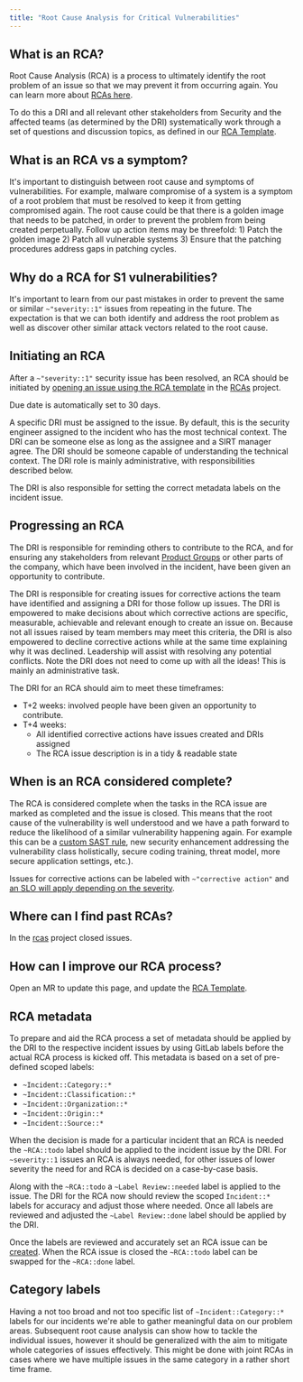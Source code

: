 ```yaml
---
title: "Root Cause Analysis for Critical Vulnerabilities"
---
```


## What is an RCA?

Root Cause Analysis (RCA) is a process to ultimately identify the root problem of an issue so that we may prevent it from occurring again. You can learn more about [RCAs here](/handbook/engineering/root-cause-analysis/).

To do this a DRI and all relevant other stakeholders from Security and the affected teams (as determined by the DRI) systematically work through a set of questions and discussion topics, as defined in our [RCA Template](https://gitlab.com/gitlab-com/gl-security/rcas/-/blob/main/.gitlab/issue_templates/RCA.md).

## What is an RCA vs a symptom?

It's important to distinguish between root cause and symptoms of vulnerabilities. For example, malware compromise of a system is a symptom of a root problem that must be resolved to keep it from getting compromised again. The root cause could be that there is a golden image that needs to be patched, in order to prevent the problem from being created perpetually. Follow up action items may be threefold: 1) Patch the golden image 2) Patch all vulnerable systems 3) Ensure that the patching procedures address gaps in patching cycles.

## Why do a RCA for S1 vulnerabilities?

It's important to learn from our past mistakes in order to prevent the same or similar `~"severity::1"` issues from repeating in the future. The expectation is that we can both identify and address the root problem as well as discover other similar attack vectors related to the root cause.

## Initiating an RCA

After a `~"severity::1"` security issue has been resolved, an RCA should be initiated by [opening an issue using the RCA template](https://gitlab.com/gitlab-com/gl-security/rcas/-/issues/new?issuable_template=RCA) in the [RCAs](https://gitlab.com/gitlab-com/gl-security/rcas) project.

Due date is automatically set to 30 days.

A specific DRI must be assigned to the issue. By default, this is the security engineer assigned to the incident who has the most technical context. The DRI can be someone else as long as the assignee and a SIRT manager agree. The DRI should be someone capable of understanding the technical context. The DRI role is mainly administrative, with responsibilities described below.

The DRI is also responsible for setting the correct metadata labels on the incident issue.

## Progressing an RCA

The DRI is responsible for reminding others to contribute to the RCA, and for ensuring any stakeholders from relevant [Product Groups](/handbook/product/categories/) or other parts of the company, which have been involved in the incident, have been given an opportunity to contribute.

The DRI is responsible for creating issues for corrective actions the team have identified and assigning a DRI for those follow up issues. The DRI is empowered to make decisions about which corrective actions are specific, measurable, achievable and relevant enough to create an issue on. Because not all issues raised by team members may meet this criteria, the DRI is also empowered to decline corrective actions while at the same time explaining why it was declined. Leadership will assist with resolving any potential conflicts.
Note the DRI does not need to come up with all the ideas! This is mainly an administrative task.

The DRI for an RCA should aim to meet these timeframes:

- T+2 weeks: involved people have been given an opportunity to contribute.
- T+4 weeks:
  - All identified corrective actions have issues created and DRIs assigned
  - The RCA issue description is in a tidy & readable state

## When is an RCA considered complete?

The RCA is considered complete when the tasks in the RCA issue are marked as completed and the issue is closed. This means that the root cause of the vulnerability is well understood and we have a path forward to reduce the likelihood of a similar vulnerability happening again. For example this can be a [custom SAST rule](https://docs.gitlab.com/ee/user/application_security/sast/#customize-rulesets), new security enhancement addressing the vulnerability class holistically, secure coding training, threat model, more secure application settings, etc.).

Issues for corrective actions can be labeled with `~"corrective action"` and [an SLO will apply depending on the severity](/handbook/engineering/infrastructure/engineering-productivity/issue-triage/#severity-slos).

## Where can I find past RCAs?

In the [rcas](https://gitlab.com/gitlab-com/gl-security/rcas/-/issues?sort=created_date&state=closed) project closed issues.

## How can I improve our RCA process?

Open an MR to update this page, and update the [RCA Template](https://gitlab.com/gitlab-com/gl-security/rcas/-/blob/main/.gitlab/issue_templates/RCA.md).

## RCA metadata

To prepare and aid the RCA process a set of metadata should be applied by the DRI to the respective incident issues by using GitLab labels before
the actual RCA process is kicked off. This metadata is based on a set of pre-defined scoped labels:

- `~Incident::Category::*`
- `~Incident::Classification::*`
- `~Incident::Organization::*`
- `~Incident::Origin::*`
- `~Incident::Source::*`

When the decision is made for a particular incident that an RCA is needed the `~RCA::todo` label should be applied to the incident issue by the DRI.
For `~severity::1` issues an RCA is always needed, for other issues of lower severity the need for and RCA is decided on a case-by-case basis.

Along with the `~RCA::todo` a `~Label Review::needed` label is applied to the issue. The DRI for the RCA now should review the
scoped `Incident::*` labels for accuracy and adjust those where needed. Once all labels are reviewed and adjusted the
`~Label Review::done` label should be applied by the DRI.

Once the labels are reviewed and accurately set an RCA issue can be [created](https://gitlab.com/gitlab-com/gl-security/rcas/-/issues/new?issuable_template=RCA).
When the RCA issue is closed the `~RCA::todo` label can be swapped for the `~RCA::done` label.

## Category labels

Having a not too broad and not too specific list of `~Incident::Category::*` labels for our incidents we're
able to gather meaningful data on our problem areas. Subsequent root cause analysis can
show how to tackle the individual issues, however it should be generalized with the aim
to mitigate whole categories of issues effectively. This might be done with joint RCAs
in cases where we have multiple issues in the same category in a rather short time frame.
